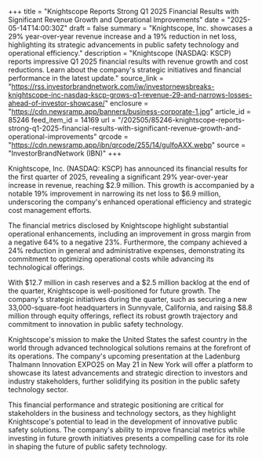 +++
title = "Knightscope Reports Strong Q1 2025 Financial Results with Significant Revenue Growth and Operational Improvements"
date = "2025-05-14T14:00:30Z"
draft = false
summary = "Knightscope, Inc. showcases a 29% year-over-year revenue increase and a 19% reduction in net loss, highlighting its strategic advancements in public safety technology and operational efficiency."
description = "Knightscope (NASDAQ: KSCP) reports impressive Q1 2025 financial results with revenue growth and cost reductions. Learn about the company's strategic initiatives and financial performance in the latest update."
source_link = "https://rss.investorbrandnetwork.com/iw/investornewsbreaks-knightscope-inc-nasdaq-kscp-grows-q1-revenue-29-and-narrows-losses-ahead-of-investor-showcase/"
enclosure = "https://cdn.newsramp.app/banners/business-corporate-1.jpg"
article_id = 85246
feed_item_id = 14169
url = "/202505/85246-knightscope-reports-strong-q1-2025-financial-results-with-significant-revenue-growth-and-operational-improvements"
qrcode = "https://cdn.newsramp.app/ibn/qrcode/255/14/gulfoAXX.webp"
source = "InvestorBrandNetwork (IBN)"
+++

<p>Knightscope, Inc. (NASDAQ: KSCP) has announced its financial results for the first quarter of 2025, revealing a significant 29% year-over-year increase in revenue, reaching $2.9 million. This growth is accompanied by a notable 19% improvement in narrowing its net loss to $6.9 million, underscoring the company's enhanced operational efficiency and strategic cost management efforts.</p><p>The financial metrics disclosed by Knightscope highlight substantial operational enhancements, including an improvement in gross margin from a negative 64% to a negative 23%. Furthermore, the company achieved a 24% reduction in general and administrative expenses, demonstrating its commitment to optimizing operational costs while advancing its technological offerings.</p><p>With $12.7 million in cash reserves and a $2.5 million backlog at the end of the quarter, Knightscope is well-positioned for future growth. The company's strategic initiatives during the quarter, such as securing a new 33,000-square-foot headquarters in Sunnyvale, California, and raising $8.8 million through equity offerings, reflect its robust growth trajectory and commitment to innovation in public safety technology.</p><p>Knightscope's mission to make the United States the safest country in the world through advanced technological solutions remains at the forefront of its operations. The company's upcoming presentation at the Ladenburg Thalmann Innovation EXPO25 on May 21 in New York will offer a platform to showcase its latest advancements and strategic direction to investors and industry stakeholders, further solidifying its position in the public safety technology sector.</p><p>This financial performance and strategic positioning are critical for stakeholders in the business and technology sectors, as they highlight Knightscope's potential to lead in the development of innovative public safety solutions. The company's ability to improve financial metrics while investing in future growth initiatives presents a compelling case for its role in shaping the future of public safety technology.</p>